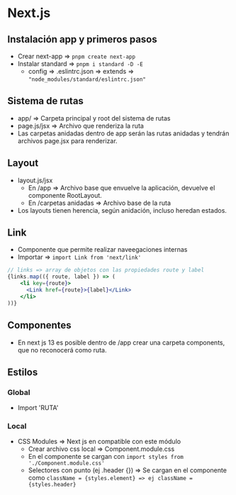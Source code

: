 # Next.js

## Instalación app y primeros pasos
- Crear next-app => `pnpm create next-app`
- Instalar standard => `pnpm i standard -D -E`
  - config => .eslintrc.json => extends => `"node_modules/standard/eslintrc.json"`

## Sistema de rutas
- app/ => Carpeta principal y root del sistema de rutas
- page.js/jsx => Archivo que renderiza la ruta
- Las carpetas anidadas dentro de app serán las rutas anidadas y tendrán archivos page.jsx para renderizar.

## Layout

- layout.js/jsx
  - En /app => Archivo base que envuelve la aplicación, devuelve el componente RootLayout.
  - En /carpetas anidadas => Archivo base de la ruta
- Los layouts tienen herencia, según anidación, incluso heredan estados.

## Link
- Componente que permite realizar naveegaciones internas
- Importar => `import Link from 'next/link'`
```jsx
// links => array de objetos con las propiedades route y label
{links.map(({ route, label }) => (
    <li key={route}>
      <Link href={route}>{label}</Link>
    </li>
))}
```

## Componentes
- En next js 13 es posible dentro de /app crear una carpeta components, que no reconocerá como ruta.

## Estilos

### Global
- Import 'RUTA'

### Local
- CSS Modules => Next js en compatible con este módulo
  - Crear archivo css local => Component.module.css
  - En el componente se cargan con `import styles from './Component.module.css'`
  - Selectores con punto (ej .header {}) => Se cargan en el componente como `className = {styles.element} => ej className = {styles.header}`